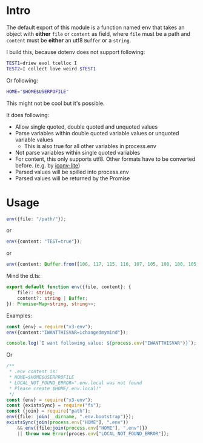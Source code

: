 # Intro

The default export of this module is a function named env that takes an object with **either** `file` or `content` as field, where `file` must be a path and `content` must be **either** an utf8 `Buffer` or a `string`. 

I build this, because dotenv does not support following:
```bash
TEST1=driew evol tcelloc I
TEST2=I collect love weird $TEST1
```

Or following:
```bash
HOME="$HOME$USERPOFILE"
```
This might not be cool but it's possible.


It does following:
- Allow single quoted, double quoted and unquoted values
- Parse variables within double quoted variable values or unquoted variable values
  - This is also true for all other variables in process.env
- Not parse variables within single quoted variables
- For content, this only supports utf8. Other formats have to be converted before. (e.g. by [iconv-lite](https://www.npmjs.com/package/iconv-lite))
- Parsed values will be spilled into process.env
- Parsed values will be returned by the Promise

# Usage
```ts
env({file: "/path/"});
```
or
```ts
env({content: "TEST=true"});
```
or
```ts
env({content: Buffer.from([106, 117, 115, 116, 107, 105, 100, 100, 105, 110, 103, 61, 116, 104, 105, 115, 105, 115, 110, 111, 114, 101, 97, 108, 101, 120, 97, 109, 112, 108, 101])});
```

Mind the d.ts:
```ts
export default function env({file, content}: {
    file?: string;
    content?: string | Buffer;
}): Promise<Map<string, string>>;
```


Examples:

```ts
const {env} = require("x3-env");
env({content:"IWANTTHISVAR=ichangedmymind"});

console.log(`I want following value: ${process.env("IWANTTHISVAR")}`);
```

Or
```ts
/**
 * .env content is:
 * HOME=$HOME$USERPROFILE
 * LOCAL_NOT_FOUND_ERROR=".env.local was not found
 * Please create $HOME/.env.local!"
 */
const {env} = require("x3-env");
const {existsSync} = require("fs");
const {join} = require("path");
env({file: join(__dirname, ".env.bootstrap")});
existsSync(join(process.env["HOME"], ".env")) 
	&& env({file:join(process.env["HOME"], ".env")}) 
	|| throw new Error(proces.env["LOCAL_NOT_FOUND_ERROR"]);
```